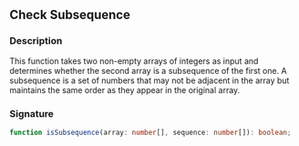 ## Check Subsequence

### Description

This function takes two non-empty arrays of integers as input and determines whether the second array is a subsequence of the first one. A subsequence is a set of numbers that may not be adjacent in the array but maintains the same order as they appear in the original array.

### Signature

```typescript
function isSubsequence(array: number[], sequence: number[]): boolean;
```
